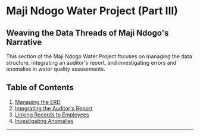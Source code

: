 # Maji Ndogo Water Project (Part III)

## Weaving the Data Threads of Maji Ndogo's Narrative

This section of the Maji Ndogo Water Project focuses on managing the data structure, integrating an auditor's report, and investigating errors and anomalies in water quality assessments.

## Table of Contents

1. [Managing the ERD](#managing-the-erd)
2. [Integrating the Auditor's Report](#integrating-the-auditors-report)
3. [Linking Records to Employees](#linking-records-to-employees)
4. [Investigating Anomalies](#investigating-anomalies)

---
